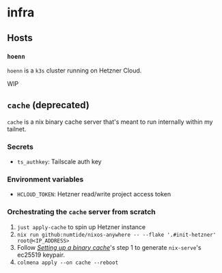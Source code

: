 # infra

## Hosts

### `hoenn`

`hoenn` is a `k3s` cluster running on Hetzner Cloud.

WIP

## `cache` (deprecated)

`cache` is a nix binary cache server that's meant to run internally within my
tailnet.

### Secrets

- `ts_authkey`: Tailscale auth key

### Environment variables

- `HCLOUD_TOKEN`: Hetzner read/write project access token

### Orchestrating the `cache` server from scratch

1. `just apply-cache` to spin up Hetzner instance
2. `nix run github:numtide/nixos-anywhere -- --flake '.#init-hetzner' root@<IP_ADDRESS>`
3. Follow [_Setting up a binary cache_](https://nixos.wiki/wiki/Binary_Cache)'s step 1
to generate `nix-serve`'s ec25519 keypair.
4. `colmena apply --on cache --reboot`
